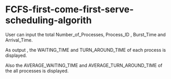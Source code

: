 # FCFS-first-come-first-serve-scheduling-algorith

User can input the total Number_of_Processes, Process_ID , Burst_Time and Arrival_Time.

As output , the WAITING_TIME and TURN_AROUND_TIME of each process is displayed.

Also the AVERAGE_WAITING_TIME and AVERAGE_TURN_AROUND_TIME of the all processes is displayed.

